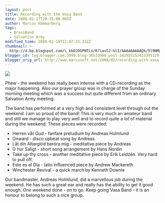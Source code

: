 ```yaml
---
layout: post
title: Recording with the Vasa Band
date: 2008-02-17T20:35:00.005Z
author: Marcus Hammarberg
tags:
  - BrassBand
  - Salvation Army
modified_time: 2008-02-19T13:07:15.332Z
thumbnail: >-
  http://4.bp.blogspot.com/\_kkDJOSPNTLs/R7ias5J-hlI/AAAAAAAAAQk/5l9NMgpXTh4/s72-c/PICT2579.JPG
blogger_id: tag:blogger.com,1999:blog-36533086.post-342955153423395129
blogger_orig_url: http://www.marcusoft.net/2008/02/recording-with-vasa-band.html
---
```



[<img
src="http://4.bp.blogspot.com/_kkDJOSPNTLs/R7ias5J-hlI/AAAAAAAAAQk/5l9NMgpXTh4/s320/PICT2579.JPG"
id="BLOGGER_PHOTO_ID_5168050668455233106"
style="DISPLAY: block; MARGIN: 0px auto 10px; CURSOR: hand; TEXT-ALIGN: center"
data-border="0" />](http://4.bp.blogspot.com/_kkDJOSPNTLs/R7ias5J-hlI/AAAAAAAAAQk/5l9NMgpXTh4/s1600-h/PICT2579.JPG)

<div>

Phew - the weekend has really been intense with a CD-recording as the
major happening. Also our prayer group was in charge of the Sunday
morning meeting which was a success but quite different from an ordinary
Salvation Army meeting.

</div>

<div>

The band has performed at a very high and consistent level through out
the weekend. I am so proud of the band! This is very much an amateur
band and still we manage to play very well and to record quite a lot of
material during the weekend. These pieces were recorded:

</div>

-   Herren vår Gud - fanfare preludium by Andreas Holmlund
-   Onward - disco upbeat song by Andreas
-   Låt din Altarglöd beröra mig - meditative piece by Andreas
-   O hur Saligt - short song arrangement by Hans Nordin
-   Take up thy cross - another meditative piece by Erik Leidzén. Very
    hard to pull off.
-   Este es el Dia - latin influenced piece by Andrew Mackereth
-   Winchester Revival - a quick march by Kenneth Downie

<div>

Our bandmaster, Andreas Holmlund, did a marvellous job during the
weekend. He has such a great ear and really has the ability to get it
good enough.
One weekend done - on to go. Keep going Vasa Band - it is an honour to
belong to such a nice group.

</div>
